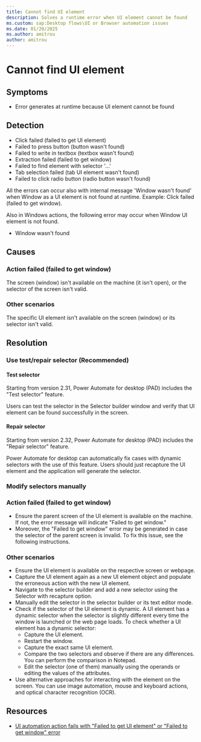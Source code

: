 ```yaml
---
title: Cannot find UI element
description: Solves a runtime error when UI element cannot be found
ms.custom: sap:Desktop flows\UI or Browser automation issues
ms.date: 01/20/2025
ms.author: amitrou 
author: amitrou
---
```

# Cannot find UI element

## Symptoms
- Error generates at runtime because UI element cannot be found

## Detection
- Click failed (failed to get UI element)
- Failed to press button (button wasn't found)
- Failed to write in textbox (textbox wasn't found)
- Extraction failed (failed to get window)
- Failed to find element with selector '...'
- Tab selection failed (tab UI element wasn't found)
- Failed to click radio button (radio button wasn't found)

All the errors can occur also with internal message 'Window wasn't found' when Window as a UI element is not found at runtime.
Example: Click failed (failed to get window).

Also in Windows actions, the following error may occur when Window UI element is not found.
- Window wasn't found

## Causes

### Action failed (failed to get window)

The screen (window) isn't available on the machine (it isn't open), or the selector of the screen isn't valid.

### Other scenarios

The specific UI element isn't available on the screen (window) or its selector isn't valid.

## Resolution

### Use test/repair selector (Recommended)

#### Test selector

Starting from version 2.31, Power Automate for desktop (PAD) includes the "Test selector" feature.

Users can test the selector in the Selector builder window and verify that UI element can be found successfully in the screen.

#### Repair selector

Starting from version 2.32, Power Automate for desktop (PAD) includes the "Repair selector" feature.

Power Automate for desktop can automatically fix cases with dynamic selectors with the use of this feature. Users should just recapture the UI element and the application will generate the selector.

### Modify selectors manually

### Action failed (failed to get window)
- Ensure the parent screen of the UI element is available on the machine. If not, the error message will indicate "Failed to get window."
- Moreover, the "Failed to get window" error may be generated in case the selector of the parent screen is invalid. To fix this  issue, see the following instructions.

### Other scenarios
- Ensure the UI element is available on the respective screen or webpage.
- Capture the UI element again as a new UI element object and populate the erroneous action with the new UI element.
- Navigate to the selector builder and add a new selector using the Selector with recapture option.
- Manually edit the selector in the selector builder or its text editor mode.
- Check if the selector of the UI element is dynamic. A UI element has a dynamic selector when the selector is slightly different every time the window is launched or the web page loads. To check whether a UI element has a dynamic selector:
  - Capture the UI element.
  - Restart the window.
  - Capture the exact same UI element.
  - Compare the two selectors and observe if there are any differences. You can perform the comparison in Notepad.
  - Edit the selector (one of them) manually using the operands or editing the values of the attributes.
- Use alternative approaches for interacting with the element on the screen. You can use image automation, mouse and keyboard 
actions, and optical character recognition (OCR).

## Resources
- [UI automation action fails with "Failed to get UI element" or "Failed to get window" error](https://learn.microsoft.com/troubleshoot/power-platform/power-automate/ui-automation-action-fails-errors)